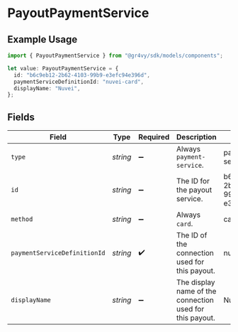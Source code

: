# PayoutPaymentService

## Example Usage

```typescript
import { PayoutPaymentService } from "@gr4vy/sdk/models/components";

let value: PayoutPaymentService = {
  id: "b6c9eb12-2b62-4103-99b9-e3efc94e396d",
  paymentServiceDefinitionId: "nuvei-card",
  displayName: "Nuvei",
};
```

## Fields

| Field                                                    | Type                                                     | Required                                                 | Description                                              | Example                                                  |
| -------------------------------------------------------- | -------------------------------------------------------- | -------------------------------------------------------- | -------------------------------------------------------- | -------------------------------------------------------- |
| `type`                                                   | *string*                                                 | :heavy_minus_sign:                                       | Always `payment-service`.                                | payment-service                                          |
| `id`                                                     | *string*                                                 | :heavy_minus_sign:                                       | The ID for the payout service.                           | b6c9eb12-2b62-4103-99b9-e3efc94e396d                     |
| `method`                                                 | *string*                                                 | :heavy_minus_sign:                                       | Always `card`.                                           | card                                                     |
| `paymentServiceDefinitionId`                             | *string*                                                 | :heavy_check_mark:                                       | The ID of the connection used for this payout.           | nuvei-card                                               |
| `displayName`                                            | *string*                                                 | :heavy_minus_sign:                                       | The display name of the connection used for this payout. | Nuvei                                                    |